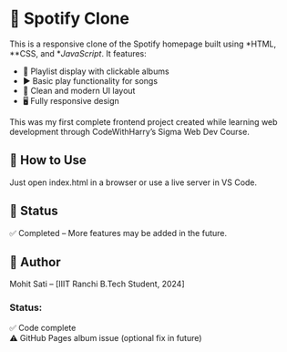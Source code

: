 
# 🎵 Spotify Clone

This is a responsive clone of the Spotify homepage built using *HTML, **CSS, and **JavaScript*. It features:

- 📁 Playlist display with clickable albums
- ▶ Basic play functionality for songs
- 🎨 Clean and modern UI layout
- 🖥 Fully responsive design

This was my first complete frontend project created while learning web development through CodeWithHarry’s Sigma Web Dev Course.

## 🚀 How to Use
Just open index.html in a browser or use a live server in VS Code.

## 📌 Status
✅ Completed – More features may be added in the future.

## 🙌 Author
Mohit Sati – [IIIT Ranchi B.Tech Student, 2024]

### Status:
✅ Code complete  
⚠ GitHub Pages album issue (optional fix in future)
